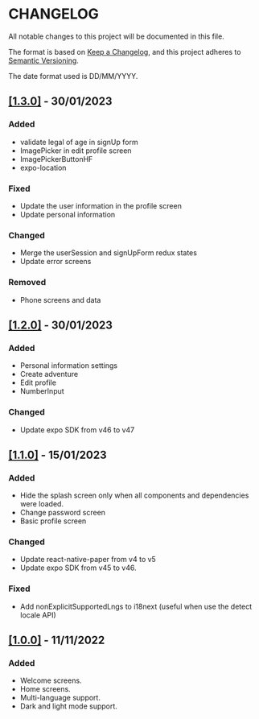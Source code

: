 # CHANGELOG

All notable changes to this project will be documented in this file.

The format is based on [Keep a Changelog](https://keepachangelog.com/en/1.0.0/), and this project adheres to [Semantic Versioning](https://semver.org/spec/v2.0.0.html).

The date format used is DD/MM/YYYY.

## [[1.3.0]](https://github.com/willymateo/titi-app/pull/4) - 30/01/2023

### Added

- validate legal of age in signUp form
- ImagePicker in edit profile screen
- ImagePickerButtonHF
- expo-location

### Fixed

- Update the user information in the profile screen
- Update personal information

### Changed

- Merge the userSession and signUpForm redux states
- Update error screens

### Removed

- Phone screens and data

## [[1.2.0]](https://github.com/willymateo/titi-app/pull/3) - 30/01/2023

### Added

- Personal information settings
- Create adventure
- Edit profile
- NumberInput

### Changed

- Update expo SDK from v46 to v47

## [[1.1.0]](https://github.com/willymateo/titi-app/pull/2) - 15/01/2023

### Added

- Hide the splash screen only when all components and dependencies were loaded.
- Change password screen
- Basic profile screen

### Changed

- Update react-native-paper from v4 to v5
- Update expo SDK from v45 to v46.

### Fixed

- Add nonExplicitSupportedLngs to i18next (useful when use the detect locale API)

## [[1.0.0]](https://github.com/willymateo/titi-app/pull/1) - 11/11/2022

### Added

- Welcome screens.
- Home screens.
- Multi-language support.
- Dark and light mode support.
